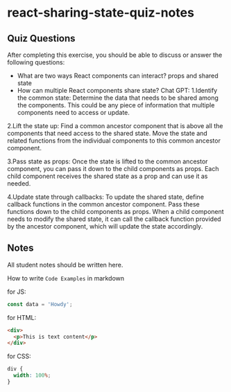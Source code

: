 # react-sharing-state-quiz-notes

## Quiz Questions

After completing this exercise, you should be able to discuss or answer the following questions:

- What are two ways React components can interact?
props and shared state
- How can multiple React components share state?
Chat GPT:
1.Identify the common state: Determine the data that needs to be shared among the components. This could be any piece of information that multiple components need to access or update.

2.Lift the state up: Find a common ancestor component that is above all the components that need access to the shared state. Move the state and related functions from the individual components to this common ancestor component.

3.Pass state as props: Once the state is lifted to the common ancestor component, you can pass it down to the child components as props. Each child component receives the shared state as a prop and can use it as needed.

4.Update state through callbacks: To update the shared state, define callback functions in the common ancestor component. Pass these functions down to the child components as props. When a child component needs to modify the shared state, it can call the callback function provided by the ancestor component, which will update the state accordingly.

## Notes

All student notes should be written here.

How to write `Code Examples` in markdown

for JS:

```js
const data = 'Howdy';
```

for HTML:

```html
<div>
  <p>This is text content</p>
</div>
```

for CSS:

```css
div {
  width: 100%;
}
```
